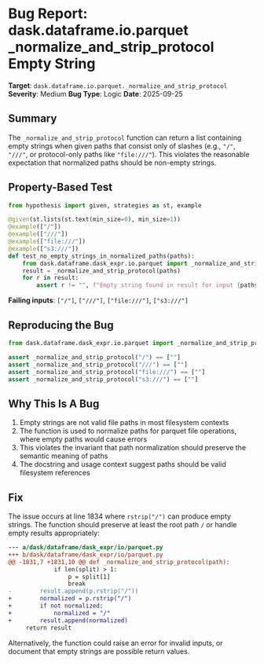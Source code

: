 # Bug Report: dask.dataframe.io.parquet _normalize_and_strip_protocol Empty String

**Target**: `dask.dataframe.io.parquet._normalize_and_strip_protocol`
**Severity**: Medium
**Bug Type**: Logic
**Date**: 2025-09-25

## Summary

The `_normalize_and_strip_protocol` function can return a list containing empty strings when given paths that consist only of slashes (e.g., `"/"`, `"///"`, or protocol-only paths like `"file:///"`). This violates the reasonable expectation that normalized paths should be non-empty strings.

## Property-Based Test

```python
from hypothesis import given, strategies as st, example

@given(st.lists(st.text(min_size=0), min_size=1))
@example(["/"])
@example(["///"])
@example(["file:///"])
@example(["s3:///"])
def test_no_empty_strings_in_normalized_paths(paths):
    from dask.dataframe.dask_expr.io.parquet import _normalize_and_strip_protocol
    result = _normalize_and_strip_protocol(paths)
    for r in result:
        assert r != "", f"Empty string found in result for input {paths}"
```

**Failing inputs**: `["/"]`, `["///"]`, `["file:///"]`, `["s3:///"]`

## Reproducing the Bug

```python
from dask.dataframe.dask_expr.io.parquet import _normalize_and_strip_protocol

assert _normalize_and_strip_protocol("/") == [""]
assert _normalize_and_strip_protocol("///") == [""]
assert _normalize_and_strip_protocol("file:///") == [""]
assert _normalize_and_strip_protocol("s3:///") == [""]
```

## Why This Is A Bug

1. Empty strings are not valid file paths in most filesystem contexts
2. The function is used to normalize paths for parquet file operations, where empty paths would cause errors
3. This violates the invariant that path normalization should preserve the semantic meaning of paths
4. The docstring and usage context suggest paths should be valid filesystem references

## Fix

The issue occurs at line 1834 where `rstrip("/")` can produce empty strings. The function should preserve at least the root path `/` or handle empty results appropriately:

```diff
--- a/dask/dataframe/dask_expr/io/parquet.py
+++ b/dask/dataframe/dask_expr/io/parquet.py
@@ -1831,7 +1831,10 @@ def _normalize_and_strip_protocol(path):
             if len(split) > 1:
                 p = split[1]
                 break
-        result.append(p.rstrip("/"))
+        normalized = p.rstrip("/")
+        if not normalized:
+            normalized = "/"
+        result.append(normalized)
     return result
```

Alternatively, the function could raise an error for invalid inputs, or document that empty strings are possible return values.